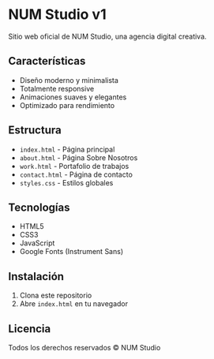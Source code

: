 # NUM Studio v1

Sitio web oficial de NUM Studio, una agencia digital creativa.

## Características

- Diseño moderno y minimalista
- Totalmente responsive
- Animaciones suaves y elegantes
- Optimizado para rendimiento

## Estructura

- `index.html` - Página principal
- `about.html` - Página Sobre Nosotros
- `work.html` - Portafolio de trabajos
- `contact.html` - Página de contacto
- `styles.css` - Estilos globales

## Tecnologías

- HTML5
- CSS3
- JavaScript
- Google Fonts (Instrument Sans)

## Instalación

1. Clona este repositorio
2. Abre `index.html` en tu navegador

## Licencia

Todos los derechos reservados © NUM Studio